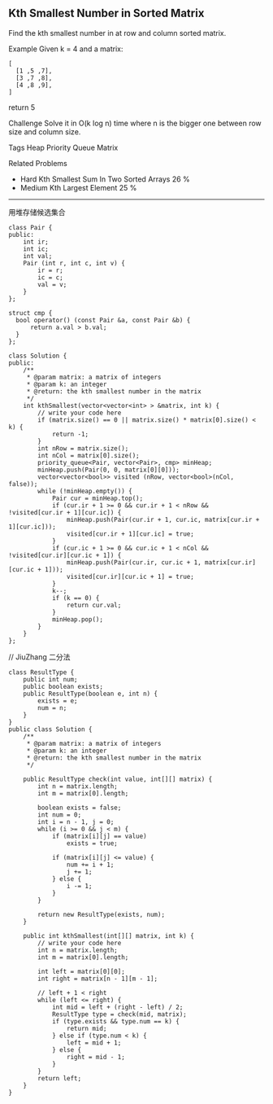 ## Kth Smallest Number in Sorted Matrix  ##

Find the kth smallest number in at row and column sorted matrix.

Example
Given k = 4 and a matrix:

	[
	  [1 ,5 ,7],
	  [3 ,7 ,8],
	  [4 ,8 ,9],
	]
return 5

Challenge 
Solve it in O(k log n) time where n is the bigger one between row size and column size.

Tags 
Heap Priority Queue Matrix

Related Problems 

- Hard Kth Smallest Sum In Two Sorted Arrays 26 %
- Medium Kth Largest Element 25 %

----------
用堆存储候选集合

	class Pair {
	public:
	    int ir;
	    int ic;
	    int val;
	    Pair (int r, int c, int v) {
	        ir = r;
	        ic = c;
	        val = v;
	    }
	};
	
	struct cmp {
	  bool operator() (const Pair &a, const Pair &b) {
	      return a.val > b.val;
	  }  
	};
	
	class Solution {
	public:
	    /**
	     * @param matrix: a matrix of integers
	     * @param k: an integer
	     * @return: the kth smallest number in the matrix
	     */
	    int kthSmallest(vector<vector<int> > &matrix, int k) {
	        // write your code here
	        if (matrix.size() == 0 || matrix.size() * matrix[0].size() < k) {
	            return -1;
	        }
	        int nRow = matrix.size();
	        int nCol = matrix[0].size();
	        priority_queue<Pair, vector<Pair>, cmp> minHeap;
	        minHeap.push(Pair(0, 0, matrix[0][0]));
	        vector<vector<bool>> visited (nRow, vector<bool>(nCol, false));
	        while (!minHeap.empty()) {
	            Pair cur = minHeap.top();
	            if (cur.ir + 1 >= 0 && cur.ir + 1 < nRow && !visited[cur.ir + 1][cur.ic]) {
	                minHeap.push(Pair(cur.ir + 1, cur.ic, matrix[cur.ir + 1][cur.ic]));
	                visited[cur.ir + 1][cur.ic] = true;
	            }
	            if (cur.ic + 1 >= 0 && cur.ic + 1 < nCol && !visited[cur.ir][cur.ic + 1]) {
	                minHeap.push(Pair(cur.ir, cur.ic + 1, matrix[cur.ir][cur.ic + 1]));
	                visited[cur.ir][cur.ic + 1] = true;
	            }
	            k--;
	            if (k == 0) {
	                return cur.val;
	            }
	            minHeap.pop();
	        }
	    }
	};

// JiuZhang 二分法

	class ResultType {
	    public int num;
	    public boolean exists;
	    public ResultType(boolean e, int n) {
	        exists = e;
	        num = n;
	    }
	}
	public class Solution {
	    /**
	     * @param matrix: a matrix of integers
	     * @param k: an integer
	     * @return: the kth smallest number in the matrix
	     */
	    
	    public ResultType check(int value, int[][] matrix) {
	        int n = matrix.length;
	        int m = matrix[0].length;
	        
	        boolean exists = false;
	        int num = 0;
	        int i = n - 1, j = 0;
	        while (i >= 0 && j < m) {
	            if (matrix[i][j] == value)
	                exists = true;
	                
	            if (matrix[i][j] <= value) {
	                num += i + 1;
	                j += 1;
	            } else {
	                i -= 1;
	            }
	        }
	        
	        return new ResultType(exists, num);
	    }
	    
	    public int kthSmallest(int[][] matrix, int k) {
	        // write your code here
	        int n = matrix.length;
	        int m = matrix[0].length;
	        
	        int left = matrix[0][0];
	        int right = matrix[n - 1][m - 1];
	        
	        // left + 1 < right
	        while (left <= right) {
	            int mid = left + (right - left) / 2;
	            ResultType type = check(mid, matrix);
	            if (type.exists && type.num == k) {
	                return mid;
	            } else if (type.num < k) {
	                left = mid + 1;
	            } else {
	                right = mid - 1;
	            }
	        }
	        return left;
	    }
	}